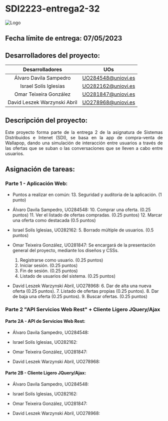 # SDI2223-entrega2-32

![Logo](https://user-images.githubusercontent.com/91057639/224516473-69a4fe7e-fb8c-43a4-ad51-6f255dab7d97.png)

## Fecha límite de entrega: 07/05/2023

## Desarrolladores del proyecto:

|        Desarrolladores        |         UOs        |
|:-----------------------------:|:------------------:|
|    Álvaro Davila Sampedro     | UO284548@uniovi.es |
|     Israel Solís Iglesias     | UO282162@uniovi.es |
|    Omar Teixeira González     | UO281847@uniovi.es |
|  David Leszek Warzynski Abril | UO278968@uniovi.es |

## Descripción del proyecto:

<p align="justify">
Este proyecto forma parte de la entrega 2 de la asignatura de Sistemas Distribuidos e Intenet (SDI), se basa en la app de compra-venta de Wallapop, dando una simulación de interacción entre usuarios a través de las ofertas que se suban o las conversaciones que se lleven a cabo entre usuarios.
</p>

## Asignación de tareas:

### Parte 1 - Aplicación Web:

- Puntos a realizar en común:
    13. Seguridad y auditoria de la aplicación. (1 punto)

- Álvaro Davila Sampedro, UO284548:
    10. Comprar una oferta. (0.25 puntos)
    11. Ver el listado de ofertas compradas. (0.25 puntos)
    12. Marcar una oferta como destacada (0.5 puntos)

- Israel Solís Iglesias, UO282162:
    5. Borrado múltiple de usuarios. (0.5 puntos)

- Omar Teixeira González, UO281847:
  Se encargará de la presentación general del proyecto, mediante los diseños y CSSs.
    1. Registrarse como usuario. (0.25 puntos)
    2. Iniciar sesión. (0.25 puntos)
    3. Fin de sesión. (0.25 puntos)
    4. Listado de usuarios del sistema. (0.25 puntos)

- David Leszek Warzynski Abril, UO278968:
    6. Dar de alta una nueva oferta (0.25 puntos).
    7. Listado de ofertas propias (0.25 puntos).
    8. Dar de baja una oferta (0.25 puntos).
    9. Buscar ofertas. (0.25 puntos)

### Parte 2 "API Servicios Web Rest" + Cliente Ligero JQuery/Ajax

#### Parte 2A - API de Servicios Web Rest:

- Álvaro Davila Sampedro, UO284548:

- Israel Solís Iglesias, UO282162:

- Omar Teixeira González, UO281847:

- David Leszek Warzynski Abril, UO278968:

#### Parte 2B - Cliente Ligero JQuery/Ajax:

- Álvaro Davila Sampedro, UO284548:

- Israel Solís Iglesias, UO282162:

- Omar Teixeira González, UO281847:

- David Leszek Warzynski Abril, UO278968: